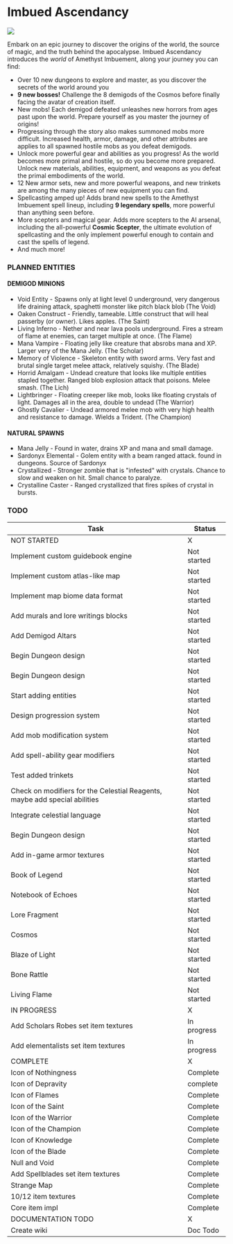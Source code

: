 # Imbued Ascendancy
<p align="left">
<a href="https://opensource.org/licenses/MIT"><img src="https://img.shields.io/badge/License-MIT-brightgreen.svg"></a>
</p>

Embark on an epic journey to discover the origins of the world, the source of magic, and the truth behind the apocalypse. Imbued Ascendancy introduces the *world* of Amethyst Imbuement, along your journey you can find:
* Over 10 new dungeons to explore and master, as you discover the secrets of the world around you
* **9 new bosses!** Challenge the 8 demigods of the Cosmos before finally facing the avatar of creation itself.
* New mobs! Each demigod defeated unleashes new horrors from ages past upon the world. Prepare yourself as you master the journey of origins!
* Progressing through the story also makes summoned mobs more difficult. Increased health, armor, damage, and other attributes are applies to all spawned hostile mobs as you defeat demigods.
* Unlock more powerful gear and abilities as you progress! As the world becomes more primal and hostile, so do you become more prepared. Unlock new materials, abilities, equipment, and weapons as you defeat the primal embodiments of the world.
* 12 New armor sets, new and more powerful weapons, and new trinkets are among the many pieces of new equipment you can find.
* Spellcasting amped up! Adds brand new spells to the Amethyst Imbuement spell lineup, including **9 legendary spells**, more powerful than anything seen before.
* More scepters and magical gear. Adds more scepters to the AI arsenal, including the all-powerful **Cosmic Scepter**, the ultimate evolution of spellcasting and the only implement powerful enough to contain and cast the spells of legend.
* And much more!

### PLANNED ENTITIES
#### DEMIGOD MINIONS
* Void Entity - Spawns only at light level 0 underground, very dangerous life draining attack, spaghetti monster like pitch black blob (The Void)
* Oaken Construct - Friendly, tameable. Little construct that will heal passerby (or owner). Likes apples. (The Saint)
* Living Inferno - Nether and near lava pools underground. Fires a stream of flame at enemies, can target multiple at once. (The Flame)
* Mana Vampire - Floating jelly like creature that absrobs mana and XP. Larger very of the Mana Jelly. (The Scholar)
* Memory of Violence - Skeleton entity with sword arms. Very fast and brutal single target melee attack, relatively squishy. (The Blade)
* Horrid Amalgam - Undead creature that looks like multiple entities stapled together. Ranged blob explosion attack that poisons. Melee smash. (The Lich)
* Lightbringer - Floating creeper like mob, looks like floating crystals of light. Damages all in the area, double to undead (The Warrior)
* Ghostly Cavalier - Undead armored melee mob with very high health and resistance to damage. Wields a Trident. (The Champion)
#### NATURAL SPAWNS
* Mana Jelly - Found in water, drains XP and mana and small damage.
* Sardonyx Elemental - Golem entity with a beam ranged attack. found in dungeons. Source of Sardonyx
* Crystallized - Stronger zombie that is "infested" with crystals. Chance to slow and weaken on hit. Small chance to paralyze.
* Crystalline Caster - Ranged crystallized that fires spikes of crystal in bursts.

### TODO
|Task|Status|
|----|------|
|NOT STARTED|X|
|Implement custom guidebook engine|Not started|
|Implement custom atlas-like map|Not started|
|Implement map biome data format|Not started|
|Add murals and lore writings blocks|Not started|
|Add Demigod Altars|Not started|
|Begin Dungeon design|Not started|
|Begin Dungeon design|Not started|
|Start adding entities|Not started|
|Design progression system|Not started|
|Add mob modification system|Not started|
|Add spell-ability gear modifiers|Not started|
|Test added trinkets|Not started|
|Check on modifiers for the Celestial Reagents, maybe add special abilities|Not started|
|Integrate celestial language|Not started|
|Begin Dungeon design|Not started|
|Add in-game armor textures|Not started|
|Book of Legend|Not started|
|Notebook of Echoes|Not started|
|Lore Fragment|Not started|
|Cosmos|Not started|
|Blaze of Light|Not started|
|Bone Rattle|Not started|
|Living Flame|Not started|
|IN PROGRESS|X|
|Add Scholars Robes set item textures|In progress|
|Add elementalists set item textures|In progress|
|COMPLETE|X|
|Icon of Nothingness|Complete|
|Icon of Depravity|complete|
|Icon of Flames|Complete|
|Icon of the Saint|Complete|
|Icon of the Warrior|Complete|
|Icon of the Champion|Complete|
|Icon of Knowledge|Complete|
|Icon of the Blade|Complete|
|Null and Void|Complete|
|Add Spellblades set item textures|Complete|
|Strange Map|Complete|
|10/12 item textures|Complete|
|Core item impl|Complete|
|DOCUMENTATION TODO|X|
|Create wiki|Doc Todo|

